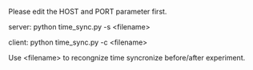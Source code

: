 Please edit the HOST and PORT parameter first.

server: python time_sync.py -s \<filename\>

client: python time_sync.py -c \<filename\>

Use \<filename\> to recongnize time syncronize before/after experiment.

